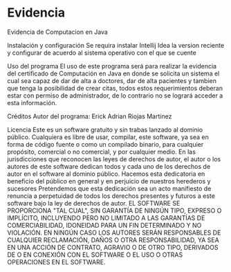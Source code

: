 # Evidencia
Evidencia de Computacion en Java

Instalación y configuración
Se requira instalar Intellij Idea la version reciente y configurar de
acuerdo al sistema operativo con el que se cuente

Uso del programa
El uso de este programa será para realizar la evidencia del certificado
de Computación en Java en donde se solicita un sistema el cual sea capaz
de dar de alta a doctores, dar de alta pacientes y tambien que tenga la 
posibilidad de crear citas, todos estos requerimientos deberan estar con
permiso de administrador, de lo contrario no se logrará acceder a esta
información.

Créditos
Autor del programa: Erick Adrian Riojas Martinez 

Licencia
Este es un software gratuito y sin trabas lanzado al dominio público.
Cualquiera es libre de usar, compilar, este software, ya sea en forma de código fuente o como un compilado
binario, para cualquier propósito, comercial o no comercial, y por cualquier
medio.
En las jurisdicciones que reconocen las leyes de derechos de autor, el autor o los autores
de este software dedican todos y cada uno de los derechos de autor en el
software al dominio público. Hacemos esta dedicatoria en beneficio
del público en general y en perjuicio de nuestros herederos y
sucesores Pretendemos que esta dedicación sea un acto manifiesto de
renuncia a perpetuidad de todos los derechos presentes y futuros a este
software bajo la ley de derechos de autor.
EL SOFTWARE SE PROPORCIONA "TAL CUAL", SIN GARANTÍA DE NINGÚN TIPO,
EXPRESO O IMPLÍCITO, INCLUYENDO PERO NO LIMITADO A LAS GARANTÍAS DE
COMERCIABILIDAD, IDONEIDAD PARA UN FIN DETERMINADO Y NO VIOLACIÓN.
EN NINGÚN CASO LOS AUTORES SERÁN RESPONSABLES DE CUALQUIER RECLAMACIÓN, DAÑOS O
OTRA RESPONSABILIDAD, YA SEA EN UNA ACCIÓN DE CONTRATO, AGRAVIO O DE OTRO TIPO,
DERIVADOS DE O EN CONEXIÓN CON EL SOFTWARE O EL USO O
OTRAS OPERACIONES EN EL SOFTWARE.

